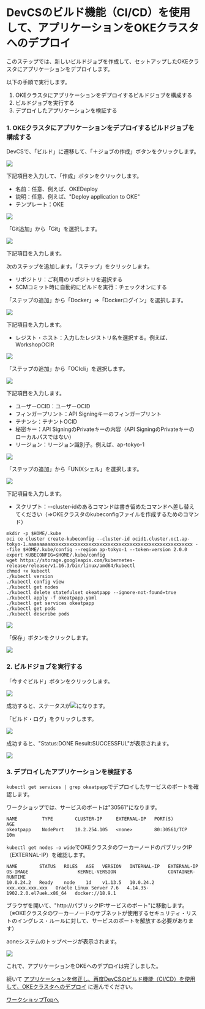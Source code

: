 DevCSのビルド機能（CI/CD）を使用して、アプリケーションをOKEクラスタへのデプロイ
=====
このステップでは、新しいビルドジョブを作成して、セットアップしたOKEクラスタにアプリケーションをデプロイします。

以下の手順で実行します。

1. OKEクラスタにアプリケーションをデプロイするビルドジョブを構成する
2. ビルドジョブを実行する
3. デプロイしたアプリケーションを検証する

### 1. OKEクラスタにアプリケーションをデプロイするビルドジョブを構成する

DevCSで、「ビルド」に遷移して、「＋ジョブの作成」ボタンをクリックします。

![](images/1700.jpg "")

下記項目を入力して、「作成」ボタンをクリックします。

+ 名前：任意、例えば、OKEDeploy
+ 説明：任意、例えば、"Deploy application to OKE"
+ テンプレート：OKE

![](images/1710.jpg "")

「Git追加」から「Git」を選択します。

![](images/1720.jpg "")

下記項目を入力します。

次のステップを追加します。「ステップ」をクリックします。

+ リポジトリ：ご利用のリポジトリを選択する
+ SCMコミット時に自動的にビルドを実行：チェックオンにする

[](images/1730.jpg "")

「ステップの追加」から「Docker」⇒「Dockerログイン」を選択します。

![](images/1740.jpg "")

下記項目を入力します。

+ レジスト・ホスト：入力したレジストリ名を選択する。例えば、WorkshopOCIR

![](images/1750.jpg "")

「ステップの追加」から「OCIcli」を選択します。

![](images/1760.jpg "")

下記項目を入力します。

+ ユーザーOCID：ユーザーOCID
+ フィンガープリント：API Signingキーのフィンガープリント
+ テナンシ：テナントOCID
+ 秘密キー：API SigningのPrivateキーの内容（API SigningのPrivateキーのローカルパスではない）
+ リージョン：リージョン識別子。例えば、ap-tokyo-1

![](images/1770.jpg "")

「ステップの追加」から「UNIXシェル」を選択します。

![](images/1780.jpg "")

下記項目を入力します。

+ スクリプト：--cluster-idのあるコマンドは書き留めたコマンドへ差し替えてください（⇒OKEクラスタのkubeconfigファイルを作成するためのコマンド）

```
mkdir -p $HOME/.kube
oci ce cluster create-kubeconfig --cluster-id ocid1.cluster.oc1.ap-tokyo-1.aaaaaaaaaxxxxxxxxxxxxxxxxxxxxxxxxxxxxxxxxxxxxxxxxxxxxxxxxxxx --file $HOME/.kube/config --region ap-tokyo-1 --token-version 2.0.0
export KUBECONFIG=$HOME/.kube/config
wget https://storage.googleapis.com/kubernetes-release/release/v1.16.3/bin/linux/amd64/kubectl
chmod +x kubectl
./kubectl version
./kubectl config view
./kubectl get nodes
./kubectl delete statefulset okeatpapp --ignore-not-found=true
./kubectl apply -f okeatpapp.yaml
./kubectl get services okeatpapp
./kubectl get pods
./kubectl describe pods
```

![](images/1790.jpg "")

「保存」ボタンをクリックします。

![](images/1800.jpg "")

### 2. ビルドジョブを実行する

「今すぐビルド」ボタンをクリックします。

![](images/1810.jpg "")

成功すると、ステータスが![](images/status_success.jpg "")になります。

「ビルド・ログ」をクリックします。

![](images/1820.jpg "")

成功すると、"Status:DONE Result:SUCCESSFUL"が表示されます。

![](images/1830.jpg "")

### 3. デプロイしたアプリケーションを検証する

`kubectl get services | grep okeatpapp`でデプロイしたサービスのポートを確認します。

ワークショップでは、サービスのポートは"30561"になります。

```
NAME         TYPE        CLUSTER-IP     EXTERNAL-IP   PORT(S)        AGE
okeatpapp    NodePort    10.2.254.105   <none>        80:30561/TCP   10m
```

`kubectl get nodes -o wide`でOKEクラスタのワーカーノードのパブリックIP（EXTERNAL-IP）を確認します。

```
NAME        STATUS   ROLES   AGE   VERSION   INTERNAL-IP   EXTERNAL-IP       OS-IMAGE                  KERNEL-VERSION                   CONTAINER-RUNTIME
10.0.24.2   Ready    node    1d    v1.13.5   10.0.24.2     xxx.xxx.xxx.xxx   Oracle Linux Server 7.6   4.14.35-1902.2.0.el7uek.x86_64   docker://18.9.1
```

ブラウザを開いて、"http://パブリックIP:サービスのポート"に移動します。（※OKEクラスタのワーカーノードのサブネットが使用するセキュリティ・リストのイングレス・ルールに対して、サービスのポートを解放する必要があります）

aoneシステムのトップページが表示されます。

![](images/1840.jpg "")

これで、アプリケーションをOKEへのデプロイは完了しました。

続いて [アプリケーションを修正し、再度DevCSのビルド機能（CI/CD）を使用して、OKEクラスタへのデプロイ](WorkshopGuide1000RedeployToOKECluster.md) に進んでください。

[ワークショップTopへ](../README.md)